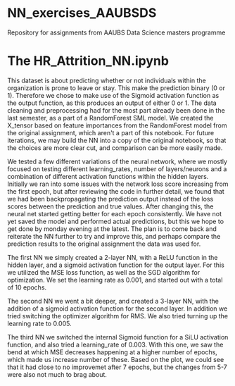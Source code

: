 # NN_exercises_AAUBSDS
Repository for assignments from AAUBS Data Science masters programme

# The HR_Attrition_NN.ipynb
This dataset is about predicting whether or not individuals within the organization is prone to leave or stay. This make the prediction binary (0 or 1). Therefore we chose to make use of the Sigmoid activation function as the output function, as this produces an output of either 0 or 1. The data cleaning and preprocessing had for the most part already been done in the last semester, as a part of a RandomForest SML model.
We created the X_tensor based on feature importances from the RandomForest model from the original assignment, which aren't a part of this notebook. For future iterations, we may build the NN into a copy of the original notebook, so that the choices are more clear cut, and comparison can be more easily made. 

We tested a few different variations of the neural network, where we mostly focused on testing different learning_rates, number of layers/neurons and a combination of different activation functions within the hidden layers. Initially we ran into some issues with the network loss score increasing from the first epoch, but after reviewing the code in further detail, we found that we had been backpropagating the prediction output instead of the loss scores between the prediction and true values. After changing this, the neural net started getting better for each epoch consistently. We have not yet saved the model and performed actual predictions, but this we hope to get done by monday evening at the latest. The plan is to come back and reiterate the NN further to try and improve this, and perhaps compare the prediction results to the original assignment the data was used for. 

The first NN we simply created a 2-layer NN, with a ReLU function in the hidden layer, and a sigmoid activation function for the output layer. For this we utilized the MSE loss function, as well as the SGD algorithm for optimization. We set the learning rate as 0.001, and started out with a total of 10 epochs.

The second NN we went a bit deeper, and created a 3-layer NN, with the addition of a sigmoid activation function for the second layer. In addition we tried switching the optimizer algorithm for RMS. We also tried turning up the learning rate to 0.005.

The third NN we switched the internal Sigmoid function for a SiLU activation function, and also tried a learning_rate of 0.003. With this one, we saw the bend at which MSE decreases happening at a higher number of epochs, which made us increase number of these. Based on the plot, we could see that it had close to no improvemet after 7 epochs, but the changes from 5-7 were also not much to brag about.
